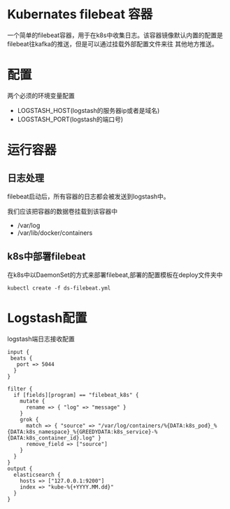 # Kubernates filebeat 容器
一个简单的filebeat容器，用于在k8s中收集日志。该容器镜像默认内置的配置是filebeat往kafka的推送，但是可以通过挂载外部配置文件来往
其他地方推送。

# 配置
两个必须的环境变量配置

- LOGSTASH_HOST(logstash的服务器ip或者是域名)
- LOGSTASH_PORT(logstash的端口号)

# 运行容器
## 日志处理
filebeat启动后，所有容器的日志都会被发送到logstash中。

我们应该把容器的数据卷挂载到该容器中
- /var/log
- /var/lib/docker/containers

## k8s中部署filebeat
在k8s中以DaemonSet的方式来部署filebeat,部署的配置模板在deploy文件夹中

```
kubectl create -f ds-filebeat.yml
```
# Logstash配置

logstash端日志接收配置

```
input {
 beats {
   port => 5044
  }
}

filter {
  if [fields][program] == "filebeat_k8s" {
    mutate {
      rename => { "log" => "message" }
    }
    grok {
      match => { "source" => "/var/log/containers/%{DATA:k8s_pod}_%{DATA:k8s_namespace}_%{GREEDYDATA:k8s_service}-%{DATA:k8s_container_id}.log" }
      remove_field => ["source"]
    }
  }
}
output {
  elasticsearch {
    hosts => ["127.0.0.1:9200"]
    index => "kube-%{+YYYY.MM.dd}"
  }
}
```